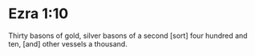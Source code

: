 # Ezra 1:10

Thirty basons of gold, silver basons of a second [sort] four hundred and ten, [and] other vessels a thousand.